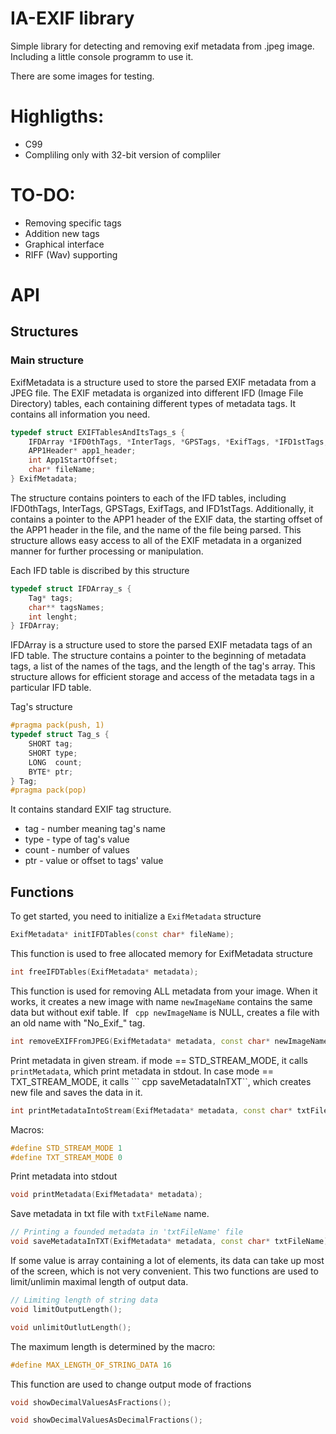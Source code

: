 # IA-EXIF library

Simple library for detecting and removing exif metadata from .jpeg image.
Including a little console programm to use it.

There are some images for testing.

# Highligths:
* C99
* Compliling only with 32-bit version of compliler

# TO-DO:
* Removing specific tags
* Addition new tags
* Graphical interface
* RIFF (Wav) supporting

# API

## Structures

### Main structure

ExifMetadata is a structure used to store the parsed EXIF metadata from a JPEG file. The EXIF metadata is organized into different IFD (Image File Directory) tables, each containing different types of metadata tags. It contains all information you need.

```cpp
typedef struct EXIFTablesAndItsTags_s {
	IFDArray *IFD0thTags, *InterTags, *GPSTags, *ExifTags, *IFD1stTags;
	APP1Header* app1_header;
	int App1StartOffset;
	char* fileName;
} ExifMetadata;
```
The structure contains pointers to each of the IFD tables, including IFD0thTags, InterTags, GPSTags, ExifTags, and IFD1stTags. Additionally, it contains a pointer to the APP1 header of the EXIF data, the starting offset of the APP1 header in the file, and the name of the file being parsed. This structure allows easy access to all of the EXIF metadata in a organized manner for further processing or manipulation.


Each IFD table is discribed by this structure

``` cpp
typedef struct IFDArray_s {
	Tag* tags;
	char** tagsNames;
	int lenght;
} IFDArray;
```
IFDArray is a structure used to store the parsed EXIF metadata tags of an IFD table. The structure contains a pointer to the beginning of metadata tags, a list of the names of the tags, and the length of the tag's array. This structure allows for efficient storage and access of the metadata tags in a particular IFD table.

Tag's structure
``` cpp
#pragma pack(push, 1)
typedef struct Tag_s {
	SHORT tag;
	SHORT type;
	LONG  count;
	BYTE* ptr;
} Tag;
#pragma pack(pop)
```
It contains standard EXIF tag structure.
* tag - number meaning tag's name
* type - type of tag's value
* count - number of values
* ptr - value or offset to tags' value

## Functions

To get started, you need to initialize a ```ExifMetadata``` structure
``` cpp
ExifMetadata* initIFDTables(const char* fileName);
```

This function is used to free allocated memory for ExifMetadata structure
``` cpp
int freeIFDTables(ExifMetadata* metadata);
```

This function is used for removing ALL metadata from your image. 
When it works, it creates a new image with name ```newImageName``` contains the same data but without exif table.
If ``` cpp newImageName``` is NULL, creates a file with an old name with "No_Exif_" tag.
``` cpp
int removeEXIFFromJPEG(ExifMetadata* metadata, const char* newImageName);
```

Print metadata in given stream.
if mode == STD_STREAM_MODE, it calls ```printMetadata```, which print metadata in stdout.
In case mode == TXT_STREAM_MODE, it calls ``` cpp saveMetadataInTXT``, which creates new file and saves the data in it.
``` cpp
int printMetadataIntoStream(ExifMetadata* metadata, const char* txtFileName, int mode);
```
Macros:
```cpp
#define STD_STREAM_MODE 1
#define TXT_STREAM_MODE 0
```

Print metadata into stdout
``` cpp
void printMetadata(ExifMetadata* metadata);
```

Save metadata in txt file with ```txtFileName``` name.
``` cpp
// Printing a founded metadata in 'txtFileName' file
void saveMetadataInTXT(ExifMetadata* metadata, const char* txtFileName);
```

If some value is array containing a lot of elements, its data can take up most of the screen, which is not very convenient.
This two functions are used to limit/unlimin maximal length of output data.
``` cpp
// Limiting length of string data
void limitOutputLength();

void unlimitOutlutLength();
```
The maximum length is determined by the macro:
``` cpp 
#define MAX_LENGTH_OF_STRING_DATA 16
```

This function are used to change output mode of fractions
```cpp
void showDecimalValuesAsFractions();

void showDecimalValuesAsDecimalFractions();
```
